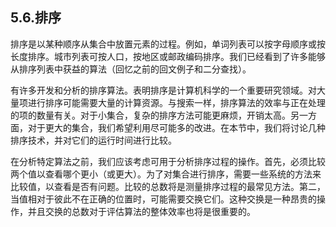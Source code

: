 
## 5.6.排序

排序是以某种顺序从集合中放置元素的过程。例如，单词列表可以按字母顺序或按长度排序。城市列表可按人口，按地区或邮政编码排序。我们已经看到了许多能够从排序列表中获益的算法（回忆之前的回文例子和二分查找）。

有许多开发和分析的排序算法。表明排序是计算机科学的一个重要研究领域。对大量项进行排序可能需要大量的计算资源。与搜索一样，排序算法的效率与正在处理的项的数量有关。对于小集合，复杂的排序方法可能更麻烦，开销太高。另一方面，对于更大的集合，我们希望利用尽可能多的改进。在本节中，我们将讨论几种排序技术，并对它们的运行时间进行比较。

在分析特定算法之前，我们应该考虑可用于分析排序过程的操作。首先，必须比较两个值以查看哪个更小（或更大）。为了对集合进行排序，需要一些系统的方法来比较值，以查看是否有问题。比较的总数将是测量排序过程的最常见方法。第二，当值相对于彼此不在正确的位置时，可能需要交换它们。这种交换是一种昂贵的操作，并且交换的总数对于评估算法的整体效率也将是很重要的。
